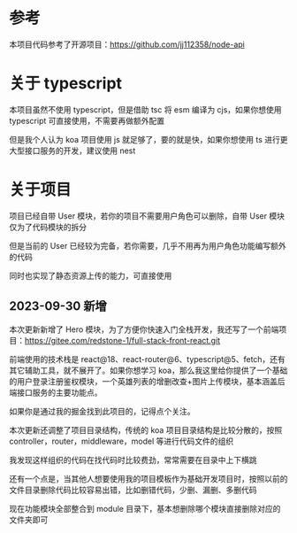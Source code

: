 # 参考

本项目代码参考了开源项目：https://github.com/jj112358/node-api

# 关于 typescript

本项目虽然不使用 typescript，但是借助 tsc 将 esm 编译为 cjs，如果你想使用 typescript 可直接使用，不需要再做额外配置

但是我个人认为 koa 项目使用 js 就足够了，要的就是快，如果你想使用 ts 进行更大型接口服务的开发，建议使用 nest

# 关于项目

项目已经自带 User 模块，若你的项目不需要用户角色可以删除，自带 User 模块仅为了代码模块的拆分

但是当前的 User 已经较为完备，若你需要，几乎不用再为用户角色功能编写额外的代码

同时也实现了静态资源上传的能力，可直接使用

## 2023-09-30 新增

本次更新新增了 Hero 模块，为了方便你快速入门全栈开发，我还写了一个前端项目：https://gitee.com/redstone-1/full-stack-front-react.git

前端使用的技术栈是 react@18、react-router@6、typescript@5、fetch，还有其它辅助工具，就不展开了。如果你想学习 koa，那么我这里给你提供了一个基础的用户登录注册鉴权模块，一个英雄列表的增删改查+图片上传模块，基本涵盖后端接口服务的主要功能点。

如果你是通过我的掘金找到此项目的，记得点个关注。

本次更新还调整了项目目录结构，传统的 koa 项目目录结构是比较分散的，按照 controller，router，middleware，model 等进行代码文件的组织

我发现这样组织的代码在找代码时比较费劲，常常需要在目录中上下横跳

还有一个点是，当其他人想要使用我的项目模板作为基础开发项目时，按照以前的文件目录删除代码比较容易出错，比如删错代码，少删、漏删、多删代码

现在功能模块全部整合到 module 目录下，基本想删除哪个模块直接删除对应的文件夹即可
